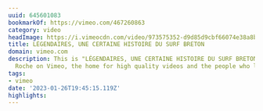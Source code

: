 ```yaml
---
uuid: 645601083
bookmarkOf: https://vimeo.com/467260863
category: video
headImage: https://i.vimeocdn.com/video/973575352-d9d85d9cbf66074e38a8b0b6c157fb11fdd6b34909caed0a75cdcb06615d03b4-d?f=webp
title: LÉGENDAIRES, UNE CERTAINE HISTOIRE DU SURF BRETON
domain: vimeo.com
description: This is "LÉGENDAIRES, UNE CERTAINE HISTOIRE DU SURF BRETON" by Christian
  Roche on Vimeo, the home for high quality videos and the people who love them.
tags:
- vimeo
date: '2023-01-26T19:45:15.119Z'
highlights: 
---
```



